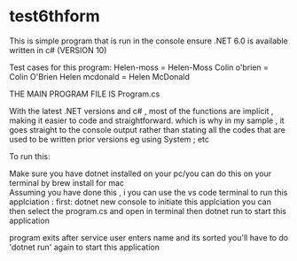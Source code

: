# test6thform




This is  simple program that is run in the console 
ensure .NET 6.0 is available 
written in c# (VERSION 10)

Test cases for this program:
Helen-moss = Helen-Moss
Colin o'brien = Colin O'Brien 
Helen mcdonald = Helen McDonald 




THE MAIN PROGRAM FILE IS Program.cs

With the latest .NET versions and c# , most of the functions are implicit ,
making it easier to code and straightforward. which is why in my sample ,
it goes straight to the console output rather than stating all the codes that are used to be written prior versions 
eg using System ; etc 


To run this:

Make sure you have dotnet installed on your pc/you can do this 
on your terminal by brew install for mac  
Assuming you have done this , i you can use the vs code terminal to 
run this applciation :
first: dotnet new console to initiate this applciation 
you can then select the program.cs and open in terminal 
then dotnet run to start this application 

program exits after service user enters name and its sorted
you'll have to do 'dotnet run' again to start this application


